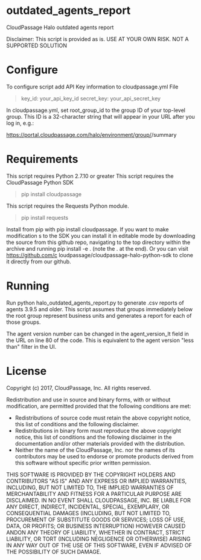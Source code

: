 # outdated_agents_report
CloudPassage Halo outdated agents report

Disclaimer: This script is provided as is. USE AT YOUR OWN RISK.
NOT A SUPPORTED SOLUTION

# Configure
To configure script add API Key information to cloudpassage.yml File
>key_id: your_api_key_id
>secret_key: your_api_secret_key

In cloudpassage.yml, set root_group_id to the group ID of your top-level group.
This ID is a 32-character string that will appear in your URL after you log in, e.g.:

https://portal.cloudpassage.com/halo/environment/group/<group-ID>/summary

# Requirements

This script requires Python 2.7.10 or greater
This script requires the CloudPassage Python SDK
> pip install cloudpassage

This script requires the Requests Python module.
>pip install requests

Install from pip with pip install cloudpassage. If you want to make modification
s to the SDK you can install it in editable mode by downloading the source from 
this github repo, navigating to the top directory within the archive and running
 pip install -e . (note the . at the end). Or you can visit https://github.com/c
loudpassage/cloudpassage-halo-python-sdk to clone it directly from our github.


# Running

Run python halo_outdated_agents_report.py to generate .csv reports of agents 3.9.5 and older.  This script assumes that groups immediately below the root group represent business units and generates a report for each of those groups.

The agent version number can be changed in the agent_version_lt field in the URL on line 80 of the code.  This is equivalent to the agent version "less than" filter in the UI.


# License

Copyright (c) 2017, CloudPassage, Inc. All rights reserved.

Redistribution and use in source and binary forms, with or without modification, are permitted provided that the following conditions are met: 
* Redistributions of source code must retain the above copyright notice, this list of conditions and the following disclaimer. 
* Redistributions in binary form must reproduce the above copyright notice, this list of conditions and the following disclaimer in the documentation and/or other materials provided with the distribution. 
* Neither the name of the CloudPassage, Inc. nor the names of its contributors may be used to endorse or promote products derived from this software without specific prior written permission.

THIS SOFTWARE IS PROVIDED BY THE COPYRIGHT HOLDERS AND CONTRIBUTORS "AS IS" AND ANY EXPRESS OR IMPLIED WARRANTIES, INCLUDING, BUT NOT LIMITED TO, THE IMPLIED WARRANTIES OF MERCHANTABILITY AND FITNESS FOR A PARTICULAR PURPOSE ARE DISCLAIMED. IN NO EVENT SHALL CLOUDPASSAGE, INC. BE LIABLE FOR ANY DIRECT, INDIRECT, INCIDENTAL, SPECIAL, EXEMPLARY, OR CONSEQUENTIAL DAMAGES (INCLUDING, BUT NOT LIMITED TO, PROCUREMENT OF SUBSTITUTE GOODS OR SERVICES; LOSS OF USE, DATA, OR PROFITS; OR BUSINESS INTERRUPTION) HOWEVER CAUSED ANDON ANY THEORY OF LIABILITY, WHETHER IN CONTRACT, STRICT LIABILITY, OR TORT (INCLUDING NEGLIGENCE OR OTHERWISE) ARISING IN ANY WAY OUT OF THE USE OF THIS SOFTWARE, EVEN IF ADVISED OF THE POSSIBILITY OF SUCH DAMAGE.
